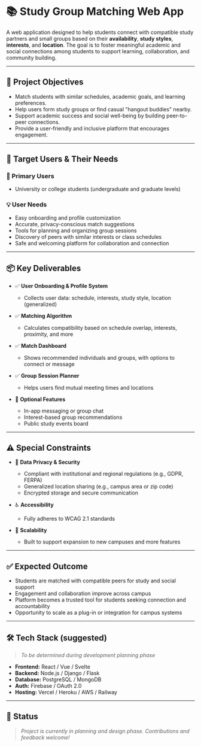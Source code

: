 # 📚 Study Group Matching Web App

A web application designed to help students connect with compatible study partners and small groups based on their **availability**, **study styles**, **interests**, and **location**. The goal is to foster meaningful academic and social connections among students to support learning, collaboration, and community building.

---

## 🚀 Project Objectives

- Match students with similar schedules, academic goals, and learning preferences.
- Help users form study groups or find casual "hangout buddies" nearby.
- Support academic success and social well-being by building peer-to-peer connections.
- Provide a user-friendly and inclusive platform that encourages engagement.

---

## 🎯 Target Users & Their Needs

### 👥 Primary Users
- University or college students (undergraduate and graduate levels)

### 💡 User Needs
- Easy onboarding and profile customization
- Accurate, privacy-conscious match suggestions
- Tools for planning and organizing group sessions
- Discovery of peers with similar interests or class schedules
- Safe and welcoming platform for collaboration and connection

---

## 📦 Key Deliverables

- ✅ **User Onboarding & Profile System**
  - Collects user data: schedule, interests, study style, location (generalized)

- ✅ **Matching Algorithm**
  - Calculates compatibility based on schedule overlap, interests, proximity, and more

- ✅ **Match Dashboard**
  - Shows recommended individuals and groups, with options to connect or message

- ✅ **Group Session Planner**
  - Helps users find mutual meeting times and locations

- 🔄 **Optional Features**
  - In-app messaging or group chat
  - Interest-based group recommendations
  - Public study events board

---

## ⚠️ Special Constraints

- 🔐 **Data Privacy & Security**
  - Compliant with institutional and regional regulations (e.g., GDPR, FERPA)
  - Generalized location sharing (e.g., campus area or zip code)
  - Encrypted storage and secure communication

- ♿ **Accessibility**
  - Fully adheres to WCAG 2.1 standards

- 🌱 **Scalability**
  - Built to support expansion to new campuses and more features

---

## ✅ Expected Outcome

- Students are matched with compatible peers for study and social support
- Engagement and collaboration improve across campus
- Platform becomes a trusted tool for students seeking connection and accountability
- Opportunity to scale as a plug-in or integration for campus systems

---

## 🛠️ Tech Stack (suggested)
> _To be determined during development planning phase_  
- **Frontend:** React / Vue / Svelte  
- **Backend:** Node.js / Django / Flask  
- **Database:** PostgreSQL / MongoDB  
- **Auth:** Firebase / OAuth 2.0  
- **Hosting:** Vercel / Heroku / AWS / Railway

---

## 📌 Status
> _Project is currently in planning and design phase. Contributions and feedback welcome!_

